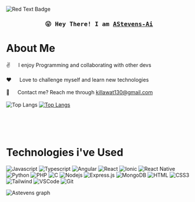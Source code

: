 ![Red Text Badge](https://img.shields.io/badge/Hello-@AStevens--Ai-red)


<h3 align="center">
        <samp>&#128540; Hey There! I am
                <b><a target="_blank" href="https://alexander-stevens.com/">AStevens-Ai</a></b>
        </samp>
</h3>
<!-- About Section -->
  
# About Me

<p>
  
 ✌️ &emsp; I enjoy Programming and collaborating with other devs<br/><br/>
 ❤️ &emsp; Love to challenge myself and learn new technologies<br/><br/>
 💬 &emsp; Contact me? Reach me through killawat130@gmail.com<br/><br/>
 ![Top Langs](https://github-readme-stats.vercel.app/api/top-langs/?username=AStevens-Ai&hide=css,scss,html&theme=tokyonight)
 [![Top Langs](https://github-readme-stats.vercel.app/api?username=AStevens-Ai&theme=algolia&show_icons=true)](https://github.com/Astevens-Ai)


</p>
<br/>
<br/>
<br/>

  # Technologies i've Used
  
![Javascript](https://img.shields.io/badge/Javascript-F0DB4F?style=for-the-badge&labelColor=black&logo=javascript&logoColor=F0DB4F)
![Typescript](https://img.shields.io/badge/Typescript-007acc?style=for-the-badge&labelColor=black&logo=typescript&logoColor=007acc)
![Angular](https://img.shields.io/badge/Angular-007acc?style=for-the-badge&labelColor=black&logo=angular&logoColor=FF0000)
![React](https://img.shields.io/badge/-React-61DBFB?style=for-the-badge&labelColor=black&logo=react&logoColor=61DBFB)
![Ionic](https://img.shields.io/badge/-Ionic-61DBFB?style=for-the-badge&labelColor=black&logo=ionic&logoColor=61DBFB)
![React Native](https://img.shields.io/badge/React_Native-20232A?style=for-the-badge&logo=react&logoColor=61DAFB)
![Python](https://img.shields.io/badge/python-000000?style=for-the-badge&logo=python)
![PHP](https://img.shields.io/badge/PHP-000000?style=for-the-badge&logo=php)
![C](https://img.shields.io/badge/C-000000?style=for-the-badge&logo=c)
![Nodejs](https://img.shields.io/badge/Nodejs-3C873A?style=for-the-badge&labelColor=black&logo=node.js&logoColor=3C873A)
![Express.js](https://img.shields.io/badge/Express.js-000000?style=for-the-badge&logo=express&logoColor=white)
![MongoDB](https://img.shields.io/badge/MongoDB-4EA94B?style=for-the-badge&logo=mongodb&logoColor=white)
![HTML](https://img.shields.io/badge/HTML5-E34F26?style=for-the-badge&logo=html5&logoColor=white)
![CSS3](https://img.shields.io/badge/CSS3-1572B6?style=for-the-badge&logo=css3&logoColor=white)
![Tailwind](https://img.shields.io/badge/Tailwind_CSS-092749?style=for-the-badge&logo=tailwindcss&logoColor=06B6D4&labelColor=000000)
![VSCode](https://img.shields.io/badge/VS_Code-0078d7?style=for-the-badge&logo=visual%20studio&logoColor=white)
![Git](https://img.shields.io/badge/Git-F05032?style=for-the-badge&logo=git&logoColor=white)


<!-- graph -->
![Astevens graph](https://github-readme-activity-graph.vercel.app/graph?username=Astevens-ai&custom_title=Astevens%20Ai's%20GitHub%20Activity%20Graph&bg_color=0D1117&color=7F3FBF&line=7F3FBF&point=7F3FBF&area_color=FFFFFF&title_color=FFFFFF&area=true)
